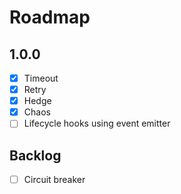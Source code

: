 # Roadmap

## 1.0.0

-   [x] Timeout
-   [x] Retry
-   [x] Hedge
-   [x] Chaos
-   [ ] Lifecycle hooks using event emitter

## Backlog

-   [ ] Circuit breaker
